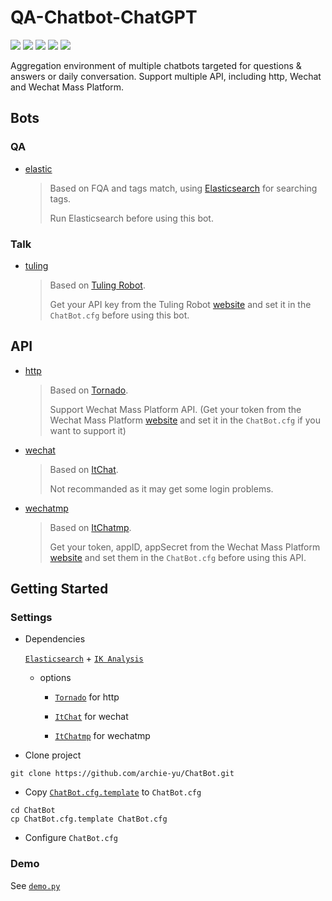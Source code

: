 # QA-Chatbot-ChatGPT

![](https://img.shields.io/badge/version-beta-orange.svg)
![](https://img.shields.io/badge/python-3-green.svg)
![](https://img.shields.io/badge/Tornado-6-blue.svg)
![](https://img.shields.io/badge/Elasticsearch-7-blue.svg)
[![](https://img.shields.io/badge/license-LGPL-000000.svg)](https://github.com/archie-yu/ChatBot/blob/master/LICENSE)

Aggregation environment of multiple chatbots targeted for questions & answers or daily conversation. Support multiple API, including http, Wechat and Wechat Mass Platform.

## Bots

### QA

- [elastic](https://github.com/archie-yu/ChatBot/blob/master/chatbot/bot/elastic.py)

  > Based on FQA and tags match, using [Elasticsearch](https://github.com/elastic/elasticsearch) for searching tags.
  >
  > Run Elasticsearch before using this bot.

### Talk

- [tuling](https://github.com/archie-yu/ChatBot/blob/master/chatbot/bot/tuling.py)

  > Based on [Tuling Robot](http://www.tuling123.com).
  >
  > Get your API key from the Tuling Robot [website](http://www.tuling123.com) and set it in the `ChatBot.cfg` before using this bot.

## API

- [http](https://github.com/archie-yu/ChatBot/blob/master/chatbot/util/service/http.py)

  > Based on [Tornado](https://github.com/tornadoweb/tornado).
  >
  > Support Wechat Mass Platform API. (Get your token from the Wechat Mass Platform [website](https://mp.weixin.qq.com/) and set it in the `ChatBot.cfg`  if you want to support it)

- [wechat](https://github.com/archie-yu/ChatBot/blob/master/chatbot/util/service/wechat.py)

  > Based on [ItChat](https://github.com/littlecodersh/ItChat).
  >
  > Not recommanded as it may get some login problems.

- [wechatmp](https://github.com/archie-yu/ChatBot/blob/master/chatbot/util/service/wechatmp.py)

  > Based on [ItChatmp](https://github.com/littlecodersh/ItChatmp).
  >
  > Get your token, appID, appSecret from the Wechat Mass Platform [website](https://mp.weixin.qq.com/) and set them in the `ChatBot.cfg`  before using this API.

## Getting Started

### Settings

- Dependencies

  [`Elasticsearch`](https://github.com/elastic/elasticsearch) + [`IK Analysis`](https://github.com/medcl/elasticsearch-analysis-ik)
  
  - options
  
    - [`Tornado`](https://github.com/tornadoweb/tornado) for http
  
    - [`ItChat`](https://github.com/littlecodersh/ItChat) for wechat
  
    - [`ItChatmp`](https://github.com/littlecodersh/ItChatmp) for wechatmp

- Clone project

```
git clone https://github.com/archie-yu/ChatBot.git
```

- Copy [`ChatBot.cfg.template`](https://github.com/archie-yu/ChatBot/blob/master/ChatBot.cfg.template) to `ChatBot.cfg`

```
cd ChatBot
cp ChatBot.cfg.template ChatBot.cfg
```

- Configure `ChatBot.cfg`

### Demo

See [`demo.py`](https://github.com/archie-yu/ChatBot/blob/master/demo.py)
